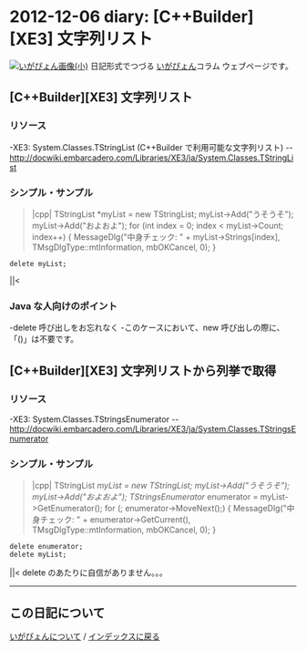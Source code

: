 2012-12-06 diary: [C++Builder][XE3] 文字列リスト
=====================================================================================================
[![いがぴょん画像(小)](https://igapyon.github.io/diary/images/iga200306s.jpg "いがぴょん")](https://igapyon.github.io/diary/memo/memoigapyon.html) 日記形式でつづる [いがぴょん](https://igapyon.github.io/diary/memo/memoigapyon.html)コラム ウェブページです。

## [C++Builder][XE3] 文字列リスト


### リソース

-XE3: System.Classes.TStringList (C++Builder で利用可能な文字列リスト)
--http://docwiki.embarcadero.com/Libraries/XE3/ja/System.Classes.TStringList


### シンプル・サンプル

>|cpp|
	TStringList *myList = new TStringList;
	myList->Add("うそうそ");
	myList->Add("およおよ");
	for (int index = 0; index < myList->Count; index++) {
		MessageDlg("中身チェック: " + myList->Strings[index],
			TMsgDlgType::mtInformation, mbOKCancel, 0);
	}

	delete myList;
||<


### Java な人向けのポイント

-delete 呼び出しをお忘れなく
-このケースにおいて、new 呼び出しの際に、「()」は不要です。


## [C++Builder][XE3] 文字列リストから列挙で取得


### リソース

-XE3: System.Classes.TStringsEnumerator
--http://docwiki.embarcadero.com/Libraries/XE3/ja/System.Classes.TStringsEnumerator


### シンプル・サンプル

>|cpp|
	TStringList *myList = new TStringList;
	myList->Add("うそうそ");
	myList->Add("およおよ");
	TStringsEnumerator* enumerator = myList->GetEnumerator();
	for (; enumerator->MoveNext();) {
		MessageDlg("中身チェック: " + enumerator->GetCurrent(),
			TMsgDlgType::mtInformation, mbOKCancel, 0);
	}

	delete enumerator;
	delete myList;
||<
delete のあたりに自信がありません。。。


----------------------------------------------------------------------------------------------------

## この日記について
[いがぴょんについて](http://www.igapyon.jp/igapyon/diary/memo/memoigapyon.html) / [インデックスに戻る](https://igapyon.github.io/diary/idxall.html)
